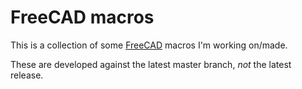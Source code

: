 # FreeCAD macros

This is a collection of some [FreeCAD](https://www.freecadweb.org/) macros I'm working on/made.

These are developed against the latest master branch, *not* the latest release.
